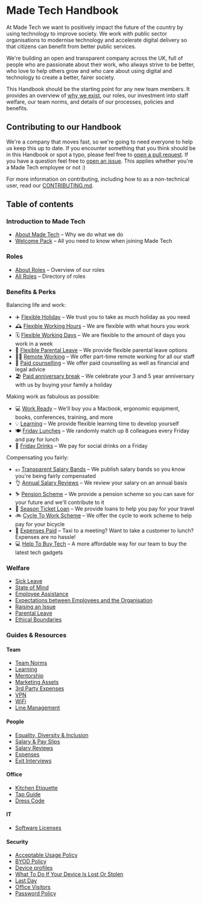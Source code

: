 # Made Tech Handbook

At Made Tech we want to positively impact the future of the country by using technology to improve society. We work with public sector organisations to modernise technology and accelerate digital delivery so that citizens can benefit from better public services.

We're building an open and transparent company across the UK, full of people who are passionate about their work, who always strive to be better, who love to help others grow and who care about using digital and technology to create a better, fairer society.

This Handbook should be the starting point for any new team members. It provides an overview of [why we exist](company/about.md), our roles, our investment into staff welfare, our team norms, and details of our processes, policies and benefits.

## Contributing to our Handbook

We're a company that moves fast, so we're going to need everyone to help us keep this up to date. If you encounter something that you think should be in this Handbook or spot a typo, please feel free to [open a pull request](https://github.com/madetech/handbook/pulls). If you have a question feel free to [open an issue](https://github.com/madetech/handbook/issues). This applies whether you're a Made Tech employee or not :)

For more information on contributing, including how to as a non-technical user, read our [CONTRIBUTING.md](guides/contributing_to_the_handbook.md).

## Table of contents

### Introduction to Made Tech

* [About Made Tech](company/about.md) – Why we do what we do
* [Welcome Pack](company/welcome_pack.md) – All you need to know when joining Made Tech

### Roles

* [About Roles](roles/README.md) – Overview of our roles
* [All Roles](roles/) – Directory of roles

### Benefits & Perks

Balancing life and work:

* ✈️ [Flexible Holiday](benefits/flexible_holiday.md) – We trust you to take as much holiday as you need
* 🕰️ [Flexible Working Hours](benefits/working_hours.md) – We are flexible with what hours you work
* 🗓️ [Flexible Working Days](benefits/flexible_working.md) – We are flexible to the amount of days you work in a week
* 👶 [Flexible Parental Leave](guides/welfare/parental_leave.md) – We provide flexible parental leave options
* 👩‍💻 [Remote Working](benefits/remote_working.md) – We offer part-time remote working for all our staff
* 🤗 [Paid counselling](guides/welfare/paid_counselling.md) – We offer paid counselling as well as financial and legal advice
* 🏖️ [Paid anniversary break](benefits/paid_anniversary_break.md) – We celebrate your 3 and 5 year anniversary with us by buying your family a holiday

Making work as fabulous as possible:

* 💻 [Work Ready](benefits/work_ready.md) – We'll buy you a Macbook, ergonomic equipment, books, conferences, training, and more
* 💡 [Learning](guides/learning/README.md) – We provide flexible learning time to develop yourself
* 🍽️ [Friday Lunches](benefits/friday_lunch.md) – We randomly match up 8 colleagues every Friday and pay for lunch
* 🍻 [Friday Drinks](benefits/friday_drinks.md) – We pay for social drinks on a Friday

Compensating you fairly:

* 💷 [Transparent Salary Bands](roles/README.md) – We publish salary bands so you know you're being fairly compensated
* 👌 [Annual Salary Reviews](guides/compensation/salary_reviews.md) – We review your salary on an annual basis
* ⛷️ [Pension Scheme](benefits/pension_scheme.md) – We provide a pension scheme so you can save for your future and we'll contribute to it
* 🚄 [Season Ticket Loan](benefits/season_ticket_loan.md) – We provide loans to help you pay for your travel
* 🚲 [Cycle To Work Scheme](benefits/cycle_to_work_scheme.md) – We offer the cycle to work scheme to help pay for your bicycle
* 🚕 [Expenses Paid](guides/compensation/expenses.md) – Taxi to a meeting? Want to take a customer to lunch? Expenses are no hassle!
* 💻 [Help To Buy Tech](benefits/help_to_buy_tech.md) – A more affordable way for our team to buy the latest tech gadgets

### Welfare

* [Sick Leave](guides/welfare/sick_leave.md)
* [State of Mind](guides/welfare/state_of_mind.md)
* [Employee Assistance](guides/welfare/paid_counselling.md#employee-assistance)
* [Expectations between Employees and the Organisation](guides/welfare/expectations.md)
* [Raising an Issue](guides/welfare/raising_an_issue.md)
* [Parental Leave](guides/welfare/parental_leave.md)
* [Ethical Boundaries](guides/welfare/ethical_boundaries.md)

### Guides & Resources

#### Team

* [Team Norms](team-norms)
* [Learning](guides/learning)
* [Mentorship](guides/mentorship)
* [Marketing Assets](https://github.com/madetech/marketing-assets)
* [3rd Party Expenses](guides/3rd_party_services.md)
* [VPN](guides/vpn)
* [WiFi](guides/wifi)
* [Line Management](guides/line-management)

#### People

* [Equality, Diversity & Inclusion](guides/equality-diversity-and-inclusion/README.md)
* [Salary & Pay Slips](guides/compensation/salary_pay_slips.md)
* [Salary Reviews](guides/compensation/salary_reviews.md)
* [Expenses](guides/compensation/expenses.md)
* [Exit Interviews](guides/exit_interviews.md)

#### Office

* [Kitchen Etiquette](guides/office/kitchen.md)
* [Tap Guide](guides/office/taps.md)
* [Dress Code](guides/office/dress_code.md)

#### IT

* [Software Licenses](guides/it/software_licenses.md)

#### Security

* [Acceptable Usage Policy](guides/security/acceptable_use_policy.md)
* [BYOD Policy](guides/security/bring_your_own_device.md)
* [Device profiles](guides/security/device_profiles.md)
* [What To Do If Your Device Is Lost Or Stolen](guides/security/lost_or_stolen.md)
* [Last Day](guides/security/last_day.md)
* [Office Visitors](guides/security/office_visitors.md)
* [Password Policy](guides/security/password_policy.md)
